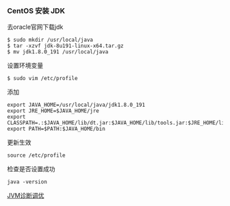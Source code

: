 ### CentOS 安装 JDK
去oracle官网下载jdk
```
$ sudo mkdir /usr/local/java
$ tar -xzvf jdk-8u191-linux-x64.tar.gz
$ mv jdk1.8.0_191 /usr/local/java
```
设置环境变量
```
$ sudo vim /etc/profile
```
添加
```
export JAVA_HOME=/usr/local/java/jdk1.8.0_191
export JRE_HOME=$JAVA_HOME/jre
export CLASSPATH=.:$JAVA_HOME/lib/dt.jar:$JAVA_HOME/lib/tools.jar:$JRE_HOME/lib
export PATH=$PATH:$JAVA_HOME/bin
```
更新生效
```
source /etc/profile
```
检查是否设置成功
```
java -version
```

[JVM诊断调优](http://www.rowkey.me/blog/2017/03/23/java-profile-cheatsheet/)
